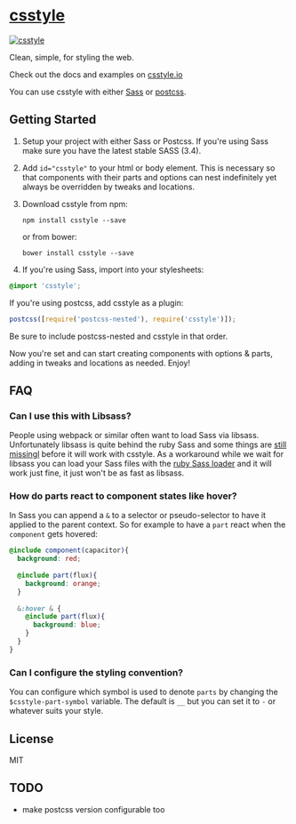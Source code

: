 # [csstyle](http://csstyle.io)
[![csstyle](https://github.com/geddski/csstyle/blob/master/site/common/images/csstyle.png)](http://csstyle.io)  

Clean, simple, for styling the web.

Check out the docs and examples on [csstyle.io](http://csstyle.io)

You can use csstyle with either [Sass](http://sass-lang.com/) or [postcss](https://github.com/postcss/postcss).

## Getting Started
1. Setup your project with either Sass or Postcss. If you're using Sass make sure you have the latest stable SASS (3.4).

2. Add `id="csstyle"` to your html or body element. This is necessary so that components with their
parts and options can nest indefinitely yet always be overridden by tweaks and locations.

3. Download csstyle from npm:

    ```
    npm install csstyle --save
    ```

    or from bower:
    ```
    bower install csstyle --save
    ```
    
4. If you're using Sass, import into your stylesheets:
```scss
@import 'csstyle';
```

If you're using postcss, add csstyle as a plugin:
```js
postcss([require('postcss-nested'), require('csstyle')]);
```
Be sure to include postcss-nested and csstyle in that order. 

Now you're set and can start creating components with options & parts, adding in tweaks and locations as needed. Enjoy!

## FAQ

### Can I use this with Libsass?
People using webpack or similar often want to load Sass via libsass. 
Unfortunately libsass is quite behind the ruby Sass and some things are [still missingl](https://sass-compatibility.github.io/)
before it will work with csstyle. As a workaround while we wait for libsass you
can load your Sass files with the [ruby Sass loader](https://github.com/ddelbondio/ruby-sass-loader) and it will work just fine, it just
won't be as fast as libsass.

### How do parts react to component states like hover?
In Sass you can append a `&` to a selector or pseudo-selector to have it applied to the parent context. So for example to have a `part` react when the `component` gets hovered:

```scss
@include component(capacitor){
  background: red;
  
  @include part(flux){
    background: orange;
  }
  
  &:hover & {
    @include part(flux){
      background: blue;
    }
  }
}
```

### Can I configure the styling convention?
You can configure which symbol is used to denote `parts` by changing the `$csstyle-part-symbol` variable. The default is `__` but you can set it to `-` or whatever suits your style.

## License
MIT

## TODO
- make postcss version configurable too
